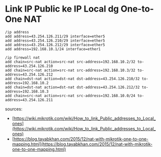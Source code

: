# Link IP Public ke IP Local dg One-to-One NAT

```
/ip address
add address=43.254.126.211/29 interface=ether5
add address=43.254.126.210/29 interface=ether5
add address=43.254.126.212/29 interface=ether5
add address=192.168.10.1/24 interface=ether1

/ip firewall nat
add chain=src-nat action=src-nat src-address=192.168.10.2/32 to-address=43.254.126.210
add chain=src-nat action=src-nat src-address=192.168.10.3/32 to-address=43.254.126.212
add chain=dst-nat action=dst-nat dst-address=43.254.126.210/32 to-address=192.168.10.2
add chain=dst-nat action=dst-nat dst-address=43.254.126.212/32 to-address=192.168.10.3
add chain=src-nat action=src-nat src-address=192.168.10.0/24 to-address=43.254.126.211
```

sources:
- [https://wiki.mikrotik.com/wiki/How_to_link_Public_addresses_to_Local_ones](https://wiki.mikrotik.com/wiki/How_to_link_Public_addresses_to_Local_ones)
- [https://blog.tayabkhan.com/2015/12/nat-with-mikrotik-one-to-one-mapping.html](https://blog.tayabkhan.com/2015/12/nat-with-mikrotik-one-to-one-mapping.html)
